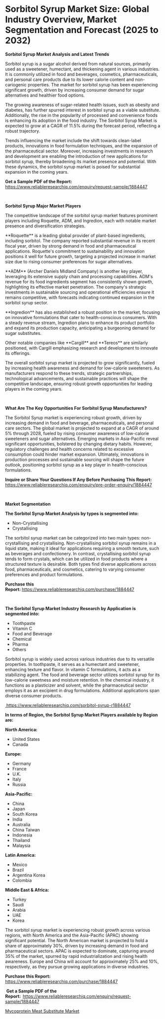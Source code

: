 <p><h1>Sorbitol Syrup Market Size: Global Industry Overview, Market Segmentation and Forecast (2025 to 2032)</h1></p><p><strong>Sorbitol Syrup Market Analysis and Latest Trends</strong></p>
<p><p>Sorbitol syrup is a sugar alcohol derived from natural sources, primarily used as a sweetener, humectant, and thickening agent in various industries. It is commonly utilized in food and beverages, cosmetics, pharmaceuticals, and personal care products due to its lower calorie content and non-cariogenic properties. The market for sorbitol syrup has been experiencing significant growth, driven by increasing consumer demand for sugar alternatives and healthier food options. </p><p>The growing awareness of sugar-related health issues, such as obesity and diabetes, has further spurred interest in sorbitol syrup as a viable substitute. Additionally, the rise in the popularity of processed and convenience foods is enhancing its adoption in the food industry. The Sorbitol Syrup Market is expected to grow at a CAGR of 11.5% during the forecast period, reflecting a robust trajectory. </p><p>Trends influencing the market include the shift towards clean-label products, innovations in food formulation techniques, and the expansion of the pharmaceutical sector. Moreover, increasing investments in research and development are enabling the introduction of new applications for sorbitol syrup, thereby broadening its market presence and potential. With these dynamics, the sorbitol syrup market is poised for substantial expansion in the coming years.</p></p>
<p><strong>Get a Sample PDF of the Report:&nbsp;</strong> <a href="https://www.reliableresearchiq.com/enquiry/request-sample/1884447?utm_campaign=2247&utm_medium=2&utm_source=Github&utm_content=ia&utm_term=14022025&utm_id=sorbitol-syrup">https://www.reliableresearchiq.com/enquiry/request-sample/1884447</a></p>
<p>&nbsp;</p>
<p><strong>Sorbitol Syrup Major Market Players</strong></p>
<p><p>The competitive landscape of the sorbitol syrup market features prominent players including Roquette, ADM, and Ingredion, each with notable market presence and diversification strategies. </p><p>**Roquette** is a leading global provider of plant-based ingredients, including sorbitol. The company reported substantial revenue in its recent fiscal year, driven by strong demand in food and pharmaceutical applications. Roquette's commitment to sustainability and innovation positions it well for future growth, targeting a projected increase in market size due to rising consumer preferences for sugar alternatives.</p><p>**ADM** (Archer Daniels Midland Company) is another key player, leveraging its extensive supply chain and processing capabilities. ADM's revenue for its food ingredients segment has consistently shown growth, highlighting its effective market penetration. The company's strategic investments in sustainable sourcing and operational efficiencies ensure it remains competitive, with forecasts indicating continued expansion in the sorbitol syrup sector.</p><p>**Ingredion** has also established a robust position in the market, focusing on innovative formulations that cater to health-conscious consumers. With a steady revenue stream, Ingredion plans to enhance its product portfolio and expand its production capacity, anticipating a burgeoning demand for sugar substitutes.</p><p>Other notable companies like **Cargill** and **Tereos** are similarly positioned, with Cargill emphasizing research and development to innovate its offerings. </p><p>The overall sorbitol syrup market is projected to grow significantly, fueled by increasing health awareness and demand for low-calorie sweeteners. As manufacturers respond to these trends, strategic partnerships, technological advancements, and sustainable practices will shape the competitive landscape, ensuring robust growth opportunities for leading players in the coming years.</p></p>
<p>&nbsp;</p>
<p><strong>What Are The Key Opportunities For Sorbitol Syrup Manufacturers?</strong></p>
<p><p>The Sorbitol Syrup market is experiencing robust growth, driven by increasing demand in food and beverage, pharmaceuticals, and personal care sectors. The global market is projected to expand at a CAGR of around 5% through 2028, fueled by rising consumer awareness of low-calorie sweeteners and sugar alternatives. Emerging markets in Asia-Pacific reveal significant opportunities, bolstered by changing dietary habits. However, regulatory challenges and health concerns related to excessive consumption could hinder market expansion. Ultimately, innovations in production processes and sustainable sourcing will shape the future outlook, positioning sorbitol syrup as a key player in health-conscious formulations.</p></p>
<p><strong>Inquire or Share Your Questions If Any Before Purchasing This Report:</strong> <a href="https://www.reliableresearchiq.com/enquiry/pre-order-enquiry/1884447?utm_campaign=2247&utm_medium=2&utm_source=Github&utm_content=ia&utm_term=14022025&utm_id=sorbitol-syrup">https://www.reliableresearchiq.com/enquiry/pre-order-enquiry/1884447</a></p>
<p>&nbsp;</p>
<p><strong>Market Segmentation</strong></p>
<p><strong>The Sorbitol Syrup Market Analysis by types is segmented into:</strong></p>
<p><ul><li>Non-Crystallising</li><li>Crystallising</li></ul></p>
<p><p>The sorbitol syrup market can be categorized into two main types: non-crystallising and crystallising. Non-crystallising sorbitol syrup remains in a liquid state, making it ideal for applications requiring a smooth texture, such as beverages and confectionery. In contrast, crystallising sorbitol syrup tends to form crystals, which can be utilized in food products where a structured texture is desirable. Both types find diverse applications across food, pharmaceuticals, and cosmetics, catering to varying consumer preferences and product formulations.</p></p>
<p><strong>Purchase this Report:&nbsp;</strong><a href="https://www.reliableresearchiq.com/purchase/1884447?utm_campaign=2247&utm_medium=2&utm_source=Github&utm_content=ia&utm_term=14022025&utm_id=sorbitol-syrup">https://www.reliableresearchiq.com/purchase/1884447</a></p>
<p>&nbsp;</p>
<p><strong>The Sorbitol Syrup Market Industry Research by Application is segmented into:</strong></p>
<p><ul><li>Toothpaste</li><li>Vitamin C</li><li>Food and Beverage</li><li>Chemical</li><li>Pharma</li><li>Others</li></ul></p>
<p><p>Sorbitol syrup is widely used across various industries due to its versatile properties. In toothpaste, it serves as a humectant and sweetener, enhancing texture and flavor. In vitamin C formulations, it acts as a stabilizing agent. The food and beverage sector utilizes sorbitol syrup for its low-calorie sweetness and moisture retention. In the chemical industry, it functions as a plasticizer and solvent, while the pharmaceutical sector employs it as an excipient in drug formulations. Additional applications span diverse consumer products.</p></p>
<p><a href="https://www.reliableresearchiq.com/sorbitol-syrup-r1884447?utm_campaign=2247&utm_medium=2&utm_source=Github&utm_content=ia&utm_term=14022025&utm_id=sorbitol-syrup">&nbsp;https://www.reliableresearchiq.com/sorbitol-syrup-r1884447</a></p>
<p><strong>In terms of Region, the Sorbitol Syrup Market Players available by Region are:</strong></p>
<p>
    <p> <strong> North America: </strong>
        <ul>
            <li>United States</li>
            <li>Canada</li>
        </ul>
        </p> 
    <p> <strong> Europe: </strong>
        <ul>
            <li>Germany</li>
            <li>France</li>
            <li>U.K.</li>
            <li>Italy</li>
            <li>Russia</li>
        </ul>
        </p> 
    <p> <strong> Asia-Pacific: </strong>
        <ul>
            <li>China</li>
            <li>Japan</li>
            <li>South Korea</li>
            <li>India</li>
            <li>Australia</li>
            <li>China Taiwan</li>
            <li>Indonesia</li>
            <li>Thailand</li>
            <li>Malaysia</li>
        </ul>
        </p> 
    <p> <strong> Latin America: </strong>
        <ul>
            <li>Mexico</li>
            <li>Brazil</li>
            <li>Argentina Korea</li>
            <li>Colombia</li>
        </ul>
        </p> 
    <p> <strong> Middle East & Africa: </strong>
        <ul>
            <li>Turkey</li>
            <li>Saudi</li>
            <li>Arabia</li>
            <li>UAE</li>
            <li>Korea</li>
        </ul>
    </p>
    </p>
<p><p>The sorbitol syrup market is experiencing robust growth across various regions, with North America and the Asia-Pacific (APAC) showing significant potential. The North American market is projected to hold a share of approximately 30%, driven by increasing demand in food and pharmaceutical sectors. APAC is expected to dominate, capturing around 35% of the market, spurred by rapid industrialization and rising health awareness. Europe and China will account for approximately 25% and 10%, respectively, as they pursue growing applications in diverse industries.</p></p>
<p><strong>Purchase this Report: </strong><a href="https://www.reliableresearchiq.com/purchase/1884447?utm_campaign=2247&utm_medium=2&utm_source=Github&utm_content=ia&utm_term=14022025&utm_id=sorbitol-syrup">https://www.reliableresearchiq.com/purchase/1884447</a></p>
<p>&nbsp;<strong>Get a Sample PDF of the Report:&nbsp;&nbsp;</strong><a href="https://www.reliableresearchiq.com/enquiry/request-sample/1884447?utm_campaign=2247&utm_medium=2&utm_source=Github&utm_content=ia&utm_term=14022025&utm_id=sorbitol-syrup">https://www.reliableresearchiq.com/enquiry/request-sample/1884447</a></p>
<p><strong></strong></p>
<p><p><a href="https://github.com/bensemilia864/Market-Research-Report-List-1/blob/main/mycoprotein-meat-substitute-market.md?utm_campaign=2247&utm_medium=2&utm_source=Github&utm_content=ia&utm_term=14022025&utm_id=sorbitol-syrup">Mycoprotein Meat Substitute Market</a></p></p>